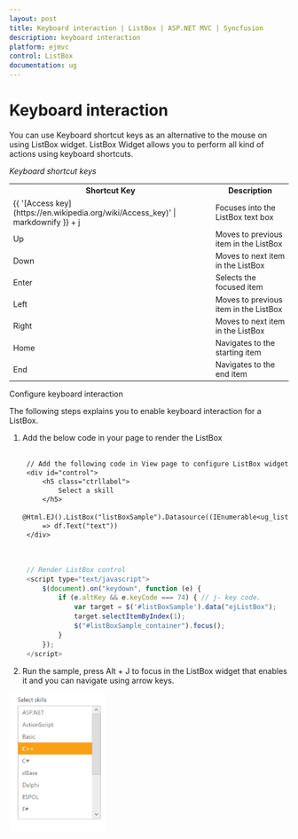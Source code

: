 ```yaml
---
layout: post
title: Keyboard interaction | ListBox | ASP.NET MVC | Syncfusion
description: keyboard interaction
platform: ejmvc
control: ListBox
documentation: ug
---
```


# Keyboard interaction

You can use Keyboard shortcut keys as an alternative to the mouse on using ListBox widget. ListBox Widget allows you to perform all kind of actions using keyboard shortcuts.

_Keyboard shortcut keys_

<table>
<tr>
<th>
Shortcut Key</th><th>
Description</th></tr>
<tr>
<td>
{{ '[Access key](https://en.wikipedia.org/wiki/Access_key)' | markdownify }} + j	</td><td>
Focuses into the ListBox text box</td></tr>
<tr>
<td>
Up</td><td>
Moves to previous item in the ListBox</td></tr>
<tr>
<td>
Down</td><td>
Moves to next item in the ListBox</td></tr>
<tr>
<td>
Enter</td><td>
Selects the focused item</td></tr>
<tr>
<td>
Left </td><td>
Moves to previous item in the ListBox</td></tr>
<tr>
<td>
Right </td><td>
Moves to next item in the ListBox</td></tr>
<tr>
<td>
Home</td><td>
Navigates to the starting item </td></tr>
<tr>
<td>
End</td><td>
Navigates to the end item </td></tr>
</table>
Configure keyboard interaction

The following steps explains you to enable keyboard interaction for a ListBox.

1. Add the below code in your page to render the ListBox


   ~~~ cshtml

	// Add the following code in View page to configure ListBox widget
	<div id="control">  
		<h5 class="ctrllabel"> 
			Select a skill 
		</h5>
		@Html.EJ().ListBox("listBoxSample").Datasource((IEnumerable<ug_listbox.controllers.skillset>)ViewBag.datasource).ListBoxFields(df 
		=> df.Text("text"))
	</div>
	
   ~~~
   

   ~~~ js
   
	// Render ListBox control
	<script type="text/javascript">
		$(document).on("keydown", function (e) {
			if (e.altKey && e.keyCode === 74) { // j- key code. 
				var target = $('#listBoxSample').data("ejListBox");
				target.selectItemByIndex(1);  
				$("#listBoxSample_container").focus(); 
			}  
		});
	</script>


   ~~~
   


2. Run the sample, press Alt + J to focus in the ListBox widget that enables it and you can navigate using arrow keys.


![](Keyboard-interaction_images/Keyboard-interaction_img1.png)



